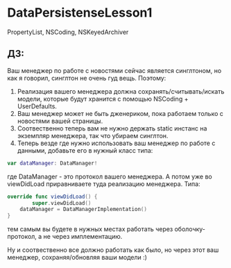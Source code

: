 # DataPersistenseLesson1
PropertyList, NSCoding, NSKeyedArchiver

## ДЗ: 

Ваш менеджер по работе с новостями сейчас является синглтоном, но как я говорил, синглтон не очень гуд вещь. 
Поэтому: 
1) Реализация вашего менеджера должна сохранять/считывать/искать модели, которые будут хранится с помощью NSCoding + UserDefaults. 
2) Ваш менеджер может не быть дженериком, пока работаем только с новостями вашей страницы. 
3) Соотвественно теперь вам не нужно держать static инстанс на экземпляр менеджера, так что убираем синглтон. 
4) Теперь везде где нужно использовать ваш менеджер по работе с данными, добавьте его в нужный класс типа:     
```swift 
var dataManager: DataManager! 
```
где DataManager - это протокол вашего менеджера. А потом уже во viewDidLoad приравниваете туда реализацию менеджера. Типа:  
```swift
override func viewDidLoad() {
        super.viewDidLoad()
    dataManager = DataManagerImplementation() 
}
```
тем самым вы будете в нужных местах работать через оболочку-протокол, а не через имплементацию. 

Ну и соотвественно все должно работать как было, но через этот ваш менеджер, сохраняя/обновляя ваши модели :) 
